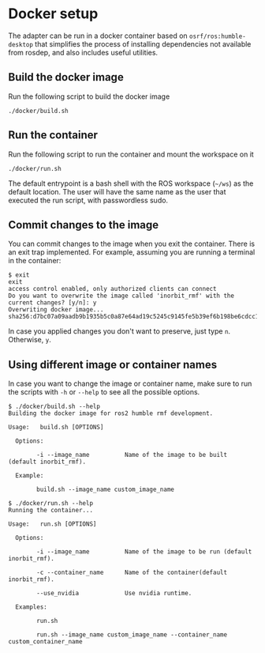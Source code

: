 # Docker setup

The adapter can be run in a docker container based on `osrf/ros:humble-desktop` that simplifies the process of installing dependencies not available from rosdep, and also includes useful utilities.

## Build the docker image

Run the following script to build the docker image

```
./docker/build.sh
```

## Run the container

Run the following script to run the container and mount the workspace on it

```
./docker/run.sh
```

The default entrypoint is a bash shell with the ROS workspace (`~/ws`) as the default location. The user will have the same name as the user that executed the run script, with passwordless sudo.

## Commit changes to the image

You can commit changes to the image when you exit the container. There is an exit trap implemented. For example, assuming you are running a terminal in the container:

```
$ exit
exit
access control enabled, only authorized clients can connect
Do you want to overwrite the image called 'inorbit_rmf' with the current changes? [y/n]: y
Overwriting docker image...
sha256:d7bc07a09aadb9b1935b5c0a87e64ad19c5245c9145fe5b39ef6b198be6cdcc1
```

In case you applied changes you don't want to preserve, just type `n`. Otherwise, `y`.

## Using different image or container names

In case you want to change the image or container name, make sure to run the scripts with `-h` or `--help` to see all the possible options.

```
$ ./docker/build.sh --help
Building the docker image for ros2 humble rmf development.

Usage:   build.sh [OPTIONS]

  Options:

        -i --image_name          Name of the image to be built (default inorbit_rmf).

  Example:

        build.sh --image_name custom_image_name

$ ./docker/run.sh --help
Running the container...

Usage:   run.sh [OPTIONS]

  Options:

        -i --image_name          Name of the image to be run (default inorbit_rmf).

        -c --container_name      Name of the container(default inorbit_rmf).

        --use_nvidia             Use nvidia runtime.

  Examples:

        run.sh

        run.sh --image_name custom_image_name --container_name custom_container_name
```
